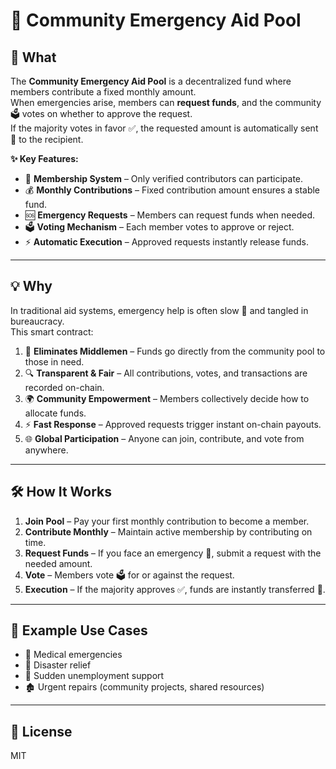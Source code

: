 # 🤝 Community Emergency Aid Pool

## 📌 What
The **Community Emergency Aid Pool** is a decentralized fund where members contribute a fixed monthly amount.   
When emergencies arise, members can **request funds**, and the community 🗳 votes on whether to approve the request.    
If the majority votes in favor ✅, the requested amount is automatically sent 💸 to the recipient.

**✨ Key Features:** 
- 👥 **Membership System** – Only verified contributors can participate.   
- 💰 **Monthly Contributions** – Fixed contribution amount ensures a stable fund. 
- 🆘 **Emergency Requests** – Members can request funds when needed. 
- 🗳 **Voting Mechanism** – Each member votes to approve or reject.  
- ⚡ **Automatic Execution** – Approved requests instantly release funds. 
 
---

## 💡 Why
In traditional aid systems, emergency help is often slow 🐢 and tangled in bureaucracy.  
This smart contract:
1. 🚫 **Eliminates Middlemen** – Funds go directly from the community pool to those in need.
2. 🔍 **Transparent & Fair** – All contributions, votes, and transactions are recorded on-chain.
3. 🌍 **Community Empowerment** – Members collectively decide how to allocate funds.
4. ⚡ **Fast Response** – Approved requests trigger instant on-chain payouts.
5. 🌐 **Global Participation** – Anyone can join, contribute, and vote from anywhere.

---

## 🛠 How It Works
1. **Join Pool** – Pay your first monthly contribution to become a member.  
2. **Contribute Monthly** – Maintain active membership by contributing on time.  
3. **Request Funds** – If you face an emergency 🚨, submit a request with the needed amount.  
4. **Vote** – Members vote 🗳 for or against the request.  
5. **Execution** – If the majority approves ✅, funds are instantly transferred 💸.

---

## 📌 Example Use Cases
- 🏥 Medical emergencies  
- 🌊 Disaster relief  
- 💼 Sudden unemployment support  
- 🏚 Urgent repairs (community projects, shared resources)  

---

## 📜 License
MIT
